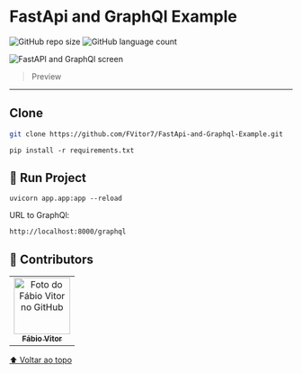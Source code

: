 # FastApi and GraphQl Example

![GitHub repo size](https://img.shields.io/github/repo-size/fvitor7/FastApi-and-Graphql-Example?style=for-the-badge)
![GitHub language count](https://img.shields.io/github/languages/count/FVitor7/FastApi-and-Graphql-Example?style=for-the-badge)

<img src="https://i.imgur.com/rPmZnXI.png" alt="FastAPI and GraphQl screen">

> Preview 
---

## Clone
```bash
git clone https://github.com/FVitor7/FastApi-and-Graphql-Example.git
```

```
pip install -r requirements.txt
```

## 🚀 Run Project


```
uvicorn app.app:app --reload
```
URL to GraphQl:

```
http://localhost:8000/graphql
````


## 🤝 Contributors

<table>
  <tr>
    <td align="center">
      <a href="https://github.com/FVitor7">
        <img src="https://avatars2.githubusercontent.com/u/48036134?s=460&u=83e0e7eb1fe80c60164e6c9561a6174874c3b3da&v=4" width="100px;" alt="Foto do Fábio Vitor no GitHub"/><br>
        <sub>
          <b>Fábio Vitor</b>
        </sub>
      </a>
    </td>
    
  </tr>
</table>


[⬆ Voltar ao topo](#fastapi-and-graphql-example)<br>
